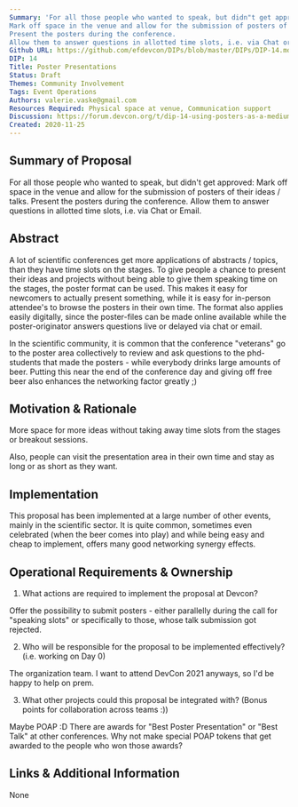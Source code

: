 ```yaml
---
Summary: 'For all those people who wanted to speak, but didn"t get approved: 
Mark off space in the venue and allow for the submission of posters of their ideas / talks. 
Present the posters during the conference. 
Allow them to answer questions in allotted time slots, i.e. via Chat or Email.'
Github URL: https://github.com/efdevcon/DIPs/blob/master/DIPs/DIP-14.md
DIP: 14
Title: Poster Presentations
Status: Draft
Themes: Community Involvement
Tags: Event Operations
Authors: valerie.vaske@gmail.com
Resources Required: Physical space at venue, Communication support
Discussion: https://forum.devcon.org/t/dip-14-using-posters-as-a-medium-alongside-talks/174/2
Created: 2020-11-25
---
```


## Summary of Proposal

For all those people who wanted to speak, but didn't get approved:
Mark off space in the venue and allow for the submission of posters of their ideas / talks.
Present the posters during the conference.
Allow them to answer questions in allotted time slots, i.e. via Chat or Email.

## Abstract

A lot of scientific conferences get more applications of abstracts / topics, than they have time slots on the stages.
To give people a chance to present their ideas and projects without being able to give them speaking time on the stages, the poster format can be used.
This makes it easy for newcomers to actually present something, while it is easy for in-person attendee's to browse the posters in their own time.
The format also applies easily digitally, since the poster-files can be made online available while the poster-originator answers questions live or delayed via chat or email.

In the scientific community, it is common that the conference "veterans" go to the poster area collectively to review and ask questions to the phd-students that made the posters - while everybody drinks large amounts of beer.
Putting this near the end of the conference day and giving off free beer also enhances the networking factor greatly ;)

## Motivation & Rationale

More space for more ideas without taking away time slots from the stages or breakout sessions.

Also, people can visit the presentation area in their own time and stay as long or as short as they want.

## Implementation

This proposal has been implemented at a large number of other events, mainly in the scientific sector.
It is quite common, sometimes even celebrated (when the beer comes into play) and while being easy and cheap to implement, offers many good networking synergy effects.

## Operational Requirements & Ownership

1. What actions are required to implement the proposal at Devcon?

Offer the possibility to submit posters - either parallelly during the call for "speaking slots" or specifically to those, whose talk submission got rejected.

2. Who will be responsible for the proposal to be implemented effectively? (i.e. working on Day 0)

The organization team.
I want to attend DevCon 2021 anyways, so I'd be happy to help on prem.

3. What other projects could this proposal be integrated with? (Bonus points for collaboration across teams :))

Maybe POAP :D
There are awards for "Best Poster Presentation" or "Best Talk" at other conferences.
Why not make special POAP tokens that get awarded to the people who won those awards?

## Links & Additional Information

None
